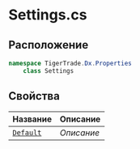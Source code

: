 
# Settings.cs
## Расположение
```csharp
namespace TigerTrade.Dx.Properties  
    class Settings
```

## Свойства
| Название | Описание |
| --- | --- |
| [`Default`](./Свойства/Default.md) | *Описание* |
